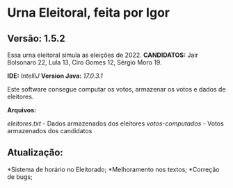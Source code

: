 # Urna Eleitoral, feita por Igor
## Versão: 1.5.2

Essa urna eleitoral simula as eleições de 2022.
**CANDIDATOS:** Jair Bolsonaro 22, Lula 13, Ciro Gomes 12, Sérgio Moro 19.

**IDE:** *IntelliJ*
**Version Java:** *17.0.3.1*

Este software consegue computar os votos, armazenar os votos e dados de eleitores.

**Arquivos:**

*eleitores.txt* - Dados armazenados dos eleitores
*votos-computados* - Votos armazenados dos candidatos 

## Atualização:

*Sistema de horário no Eleitorado;
*Melhoramento nos textos;
*Correção de bugs;

